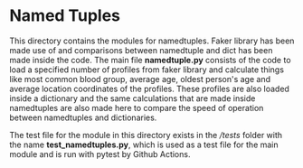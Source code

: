 # Named Tuples

This directory contains the modules for namedtuples. Faker library has been made use of and comparisons between namedtuple and dict has been made inside the code. The main file <b>namedtuple.py</b> consists of the code to load a specified number of profiles from faker library and calculate things like most common blood group, average age, oldest person's age and average location coordinates of the profiles. These profiles are also loaded inside a dictionary and the same calculations that are made inside namedtuples are also made here to compare the speed of operation between namedtuples and dictionaries.

The test file for the module in this directory exists in the <i>/tests</i> folder with the name <b>test_namedtuples.py</b>, which is used as a test file for the main module and is run with pytest by Github Actions.
